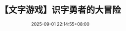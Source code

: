 ---
title: 【文字游戏】识字勇者的大冒险
date: 2025-09-01 22:14:55+08:00
id: 20250901_22C
coverId: word-game-2025C
videoParts:
  - https://www.ilanzou.com/s/TCxzJIHo
  - https://www.ilanzou.com/s/s0LzJItk
---